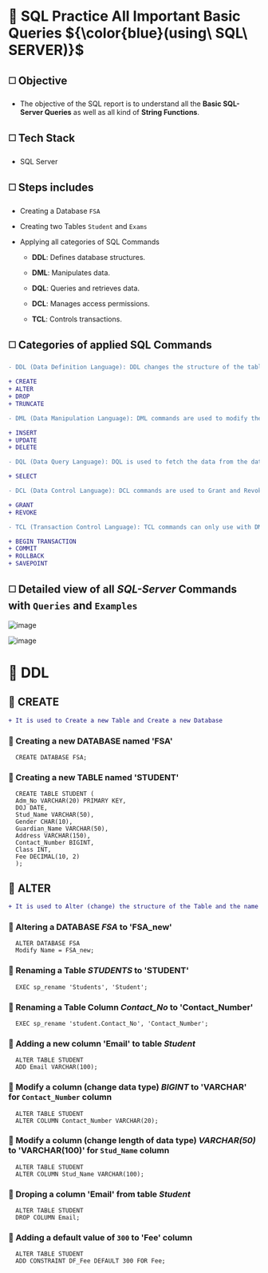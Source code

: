# 🔳 SQL Practice All Important Basic Queries ${\color{blue}(using\ SQL\ SERVER)}$


## ◻️ Objective

- The objective of the SQL report is to understand all the **Basic SQL-Server Queries** as well as all kind of **String Functions**.

## ◻️ Tech Stack

- SQL Server

## ◻️ Steps includes

- Creating a Database `FSA`
- Creating two Tables `Student` and `Exams`
- Applying all categories of SQL Commands

   - **DDL**: Defines database structures.
 
   - **DML**: Manipulates data.
 
   - **DQL**: Queries and retrieves data.

   - **DCL**: Manages access permissions.

   - **TCL**: Controls transactions.

## ◻️ Categories of applied SQL Commands
```diff
- DDL (Data Definition Language): DDL changes the structure of the table like creating a table, deleting a table, altering a table, etc. All the command of DDL are auto-committed that means it permanently save all the changes in the database.

+ CREATE
+ ALTER
+ DROP
+ TRUNCATE

- DML (Data Manipulation Language): DML commands are used to modify the database. The command of DML is not auto-committed that means it can't permanently save all the changes in the database. They can be rollback.

+ INSERT
+ UPDATE
+ DELETE

- DQL (Data Query Language): DQL is used to fetch the data from the database. It uses only one command.

+ SELECT

- DCL (Data Control Language): DCL commands are used to Grant and Revoke (take back) authority from any database user.

+ GRANT
+ REVOKE

- TCL (Transaction Control Language): TCL commands can only use with DML commands like INSERT, DELETE and UPDATE only.

+ BEGIN TRANSACTION
+ COMMIT
+ ROLLBACK
+ SAVEPOINT
```

## ◻️ Detailed view of all *SQL-Server* Commands with `Queries` and `Examples`

![image](https://github.com/user-attachments/assets/a3dc650d-204c-46d0-81b9-aa31b3535a84)



![image](https://github.com/user-attachments/assets/68754a6e-3703-46f4-82e1-36e5fb685315)


# 📗 DDL

## 🔘 CREATE 
```diff
+ It is used to Create a new Table and Create a new Database
```
### 🔸 Creating a new DATABASE named 'FSA'
      CREATE DATABASE FSA;

### 🔸 Creating a new TABLE named 'STUDENT'
      CREATE TABLE STUDENT (
      Adm_No VARCHAR(20) PRIMARY KEY,
      DOJ DATE,
      Stud_Name VARCHAR(50),
      Gender CHAR(10),
      Guardian_Name VARCHAR(50),
      Address VARCHAR(150),
      Contact_Number BIGINT,
      Class INT,
      Fee DECIMAL(10, 2)
      );

## 🔘 ALTER 
```diff
+ It is used to Alter (change) the structure of the Table and the name of the Database
```
### 🔸 Altering a DATABASE _FSA_ to 'FSA_new'
      ALTER DATABASE FSA
      Modify Name = FSA_new;

### 🔸 Renaming a Table _STUDENTS_ to 'STUDENT'
      EXEC sp_rename 'Students', 'Student';

### 🔸 Renaming a Table Column _Contact_No_ to 'Contact_Number'
      EXEC sp_rename 'student.Contact_No', 'Contact_Number';

### 🔸 Adding a new column 'Email' to table _Student_
      ALTER TABLE STUDENT
      ADD Email VARCHAR(100);

### 🔸 Modify a column (change data type) _BIGINT_ to 'VARCHAR' for `Contact_Number` column
      ALTER TABLE STUDENT
      ALTER COLUMN Contact_Number VARCHAR(20);

### 🔸 Modify a column (change length of data type) _VARCHAR(50)_ to 'VARCHAR(100)' for `Stud_Name` column
      ALTER TABLE STUDENT
      ALTER COLUMN Stud_Name VARCHAR(100);

### 🔸 Droping a column 'Email' from table _Student_
      ALTER TABLE STUDENT
      DROP COLUMN Email;

### 🔸 Adding a default value of `300` to 'Fee' column
      ALTER TABLE STUDENT
      ADD CONSTRAINT DF_Fee DEFAULT 300 FOR Fee;







      

